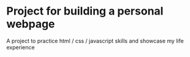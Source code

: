 # Project for building a personal webpage
A project to practice html / css / javascript skills and showcase my life experience
